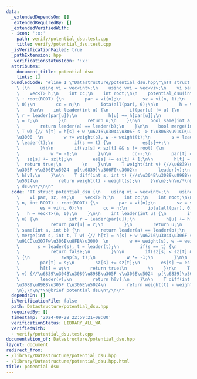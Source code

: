 ```yaml
---
data:
  _extendedDependsOn: []
  _extendedRequiredBy: []
  _extendedVerifiedWith:
  - icon: ':x:'
    path: verify/potential_dsu.test.cpp
    title: verify/potential_dsu.test.cpp
  _isVerificationFailed: true
  _pathExtension: hpp
  _verificationStatusIcon: ':x:'
  attributes:
    document_title: potential dsu
    links: []
  bundledCode: "#line 1 \"Datastructure/potential_dsu.hpp\"\nTT struct potential_dsu\
    \ {\n    using vi = vec<int>;\n    using vvi = vec<vi>;\n    vi par, sz, es;\n\
    \    vec<T> h;\n    int cc;\n    int root;\n\n    potential_dsu(int n, int ROOT)\
    \ : root(ROOT) {\n        par = vi(n);\n        sz = vi(n, 1);\n        es = vi(n,\
    \ 0);\n        cc = n;\n        iota(all(par), 0);\n\n        h = vec<T>(n, 0);\n\
    \    }\n\n    int leader(int u) {\n        if(par[u] != u) {\n            int\
    \ r = leader(par[u]);\n            h[u] += h[par[u]];\n            return par[u]\
    \ = r;\n        }\n        return u;\n    }\n\n    bool same(int a, int b) {\n\
    \        return leader(a) == leader(b);\n    }\n\n    bool merge(int s, int t,\
    \ T w) {// h[t] = h[s] + w \u6216\u3044\u306F s -> t\u306B\u91CD\u307Fw\u306E\u8FBA\
    \u3000  \n        w += weight(s), w -= weight(t);\n        s = leader(s), t =\
    \ leader(t);\n        if(s == t) {\n            es[s]++;\n            return false;\n\
    \        }\n\n        if(sz[s] < sz[t] && s != root) {\n            swap(s, t);\n\
    \            w *= -1;\n        }\n\n        cc--;\n        par[t] = s;\n     \
    \   sz[s] += sz[t];\n        es[s] += es[t] + 1;\n\n        h[t] = w;\n      \
    \  return true;\n        \n    }\n\n    T weight(int v) {//\u6839\u304B\u3089\u898B\
    \u305F v\u306E\u5024  p[\u6839]\u306F0\u3002\n        leader(v);\n        return\
    \ h[v];\n    }\n\n    T diff(int s, int t) {//s\u304B\u3089\u898B\u305F t\u306E\
    \u5024\n        return weight(t) - weight(s);\n    }\n\n};\n\n/*\n@brief potential\
    \ dsu\n*/\n\n"
  code: "TT struct potential_dsu {\n    using vi = vec<int>;\n    using vvi = vec<vi>;\n\
    \    vi par, sz, es;\n    vec<T> h;\n    int cc;\n    int root;\n\n    potential_dsu(int\
    \ n, int ROOT) : root(ROOT) {\n        par = vi(n);\n        sz = vi(n, 1);\n\
    \        es = vi(n, 0);\n        cc = n;\n        iota(all(par), 0);\n\n     \
    \   h = vec<T>(n, 0);\n    }\n\n    int leader(int u) {\n        if(par[u] !=\
    \ u) {\n            int r = leader(par[u]);\n            h[u] += h[par[u]];\n\
    \            return par[u] = r;\n        }\n        return u;\n    }\n\n    bool\
    \ same(int a, int b) {\n        return leader(a) == leader(b);\n    }\n\n    bool\
    \ merge(int s, int t, T w) {// h[t] = h[s] + w \u6216\u3044\u306F s -> t\u306B\
    \u91CD\u307Fw\u306E\u8FBA\u3000  \n        w += weight(s), w -= weight(t);\n \
    \       s = leader(s), t = leader(t);\n        if(s == t) {\n            es[s]++;\n\
    \            return false;\n        }\n\n        if(sz[s] < sz[t] && s != root)\
    \ {\n            swap(s, t);\n            w *= -1;\n        }\n\n        cc--;\n\
    \        par[t] = s;\n        sz[s] += sz[t];\n        es[s] += es[t] + 1;\n\n\
    \        h[t] = w;\n        return true;\n        \n    }\n\n    T weight(int\
    \ v) {//\u6839\u304B\u3089\u898B\u305F v\u306E\u5024  p[\u6839]\u306F0\u3002\n\
    \        leader(v);\n        return h[v];\n    }\n\n    T diff(int s, int t) {//s\u304B\
    \u3089\u898B\u305F t\u306E\u5024\n        return weight(t) - weight(s);\n    }\n\
    \n};\n\n/*\n@brief potential dsu\n*/\n\n"
  dependsOn: []
  isVerificationFile: false
  path: Datastructure/potential_dsu.hpp
  requiredBy: []
  timestamp: '2024-09-28 22:59:21+09:00'
  verificationStatus: LIBRARY_ALL_WA
  verifiedWith:
  - verify/potential_dsu.test.cpp
documentation_of: Datastructure/potential_dsu.hpp
layout: document
redirect_from:
- /library/Datastructure/potential_dsu.hpp
- /library/Datastructure/potential_dsu.hpp.html
title: potential dsu
---
```

